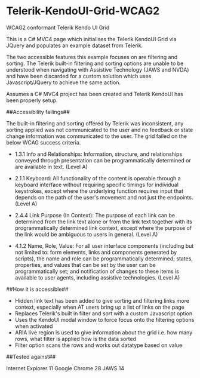 Telerik-KendoUI-Grid-WCAG2
==========================

WCAG2 conformant Telerik Kendo UI Grid

This is a C# MVC4 page which initialises the Telerik KendoUI Grid via JQuery and populates an example dataset from Telerik.

The two accessible features this example focuses on are filtering and sorting. The Telerik built-in filtering and sorting options are unable to be understood when navigating with Assistive Technology (JAWS and NVDA) and have been discarded for a custom solution which uses Javascript/JQuery to achieve the same action.

Assumes a C# MVC4 project has been created and Telerik KendoUI has been properly setup.

##Accessibility failings##

The built-in filtering and sorting offered by Telerik was inconsistent, any sorting applied was not communicated to the user and no feedback or state change information was communicated to the user. The grid failed on the below WCAG success criteria.

- 1.3.1 Info and Relationships: Information, structure, and relationships conveyed through presentation can be programmatically determined or are available in text. (Level A)

- 2.1.1 Keyboard: All functionality of the content is operable through a keyboard interface without requiring specific timings for individual keystrokes, except where the underlying function requires input that depends on the path of the user's movement and not just the endpoints. (Level A)

- 2.4.4 Link Purpose (In Context): The purpose of each link can be determined from the link text alone or from the link text together with its programmatically determined link context, except where the purpose of the link would be ambiguous to users in general. (Level A)

- 4.1.2 Name, Role, Value: For all user interface components (including but not limited to: form elements, links and components generated by scripts), the name and role can be programmatically determined; states, properties, and values that can be set by the user can be programmatically set; and notification of changes to these items is available to user agents, including assistive technologies. (Level A)

##How it is accessible##

- Hidden link text has been added to give sorting and filtering links more context, especially when AT users bring up a list of links on the page
- Replaces Telerik's built in filter and sort with a custom Javascript option
- Uses the KendoUI modal window to force focus onto the filtering options when activated
- ARIA live region is used to give information about the grid i.e. how many rows, what filter is applied how is the data sorted
- Filter option scans the rows and works out datatype based on value

##Tested against##

Internet Explorer 11
Google Chrome 28
JAWS 14

